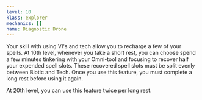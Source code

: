 ```yaml
---
level: 10
klass: explorer
mechanics: []
name: Diagnostic Drone
---
```

Your skill with using VI's and tech allow you to recharge a few of your spells. At 10th level, whenever you take a
short rest, you can choose spend a few minutes tinkering with your Omni-tool and focusing to recover half your expended
spell slots. These recovered spell slots must be split evenly between Biotic and Tech.
Once you use this feature, you must complete a long rest before using it again.

At 20th level, you can use this feature twice per long rest.
